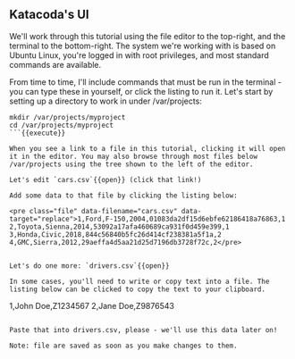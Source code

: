 ## Katacoda's UI

We'll work through this tutorial using the file editor to the top-right, and the terminal to the bottom-right. The system we're working with is based on Ubuntu Linux, you're logged in with root privileges, and most standard commands are available.

From time to time, I'll include commands that must be run in the terminal - you can type these in yourself, or click the listing to run it. Let's start by setting up a directory to work in under /var/projects:

```
mkdir /var/projects/myproject
cd /var/projects/myproject
```{{execute}}

When you see a link to a file in this tutorial, clicking it will open it in the editor. You may also browse through most files below /var/projects using the tree shown to the left of the editor. 

Let's edit `cars.csv`{{open}} (click that link!)

Add some data to that file by clicking the listing below:

<pre class="file" data-filename="cars.csv" data-target="replace">1,Ford,F-150,2004,01083da2df15d6ebfe62186418a76863,1
2,Toyota,Sienna,2014,53092a17afa460689ca931f0d459e399,1
3,Honda,Civic,2018,844c56840b5fc26d414cf238381a5f1a,2
4,GMC,Sierra,2012,29aeffa4d5aa21d25d7196db3728f72c,2</pre>


Let's do one more: `drivers.csv`{{open}}

In some cases, you'll need to write or copy text into a file. The listing below can be clicked to copy the text to your clipboard.
```
1,John Doe,Z1234567
2,Jane Doe,Z9876543
```{{copy}}

Paste that into drivers.csv, please - we'll use this data later on! 

Note: file are saved as soon as you make changes to them.
